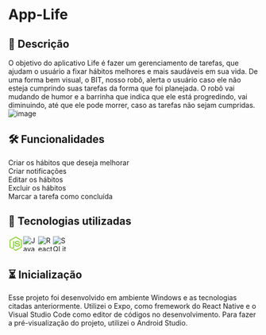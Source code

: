 # App-Life
## 📖 Descrição
O objetivo do aplicativo Life é fazer um gerenciamento de tarefas, que ajudam o usuário a fixar hábitos melhores e mais saudáveis em sua vida. De uma forma bem visual, o BIT, nosso robô, alerta o usuário caso ele não esteja cumprindo suas tarefas da forma que foi planejada. O robô vai mudando de humor e a barrinha que indica que ele está progredindo, vai diminuindo, até que ele pode morrer, caso as tarefas não sejam cumpridas. <br/>
![image](https://user-images.githubusercontent.com/98978658/206244489-76107a84-c5ca-436c-804c-3da6f6e65447.png)
## 🛠️ Funcionalidades
Criar os hábitos que deseja melhorar<br/>
Criar notificações<br/>
Editar os hábitos<br/>
Excluir os hábitos<br/>
Marcar a tarefa como concluída

## 📡 Tecnologias utilizadas

<img align="left" alt="NodeJs" height="30" width="30" src="https://raw.githubusercontent.com/devicons/devicon/master/icons/nodejs/nodejs-original.svg">
<img align="left" alt="Javascript" height="30" width="30" src="https://cdn.jsdelivr.net/gh/devicons/devicon/icons/javascript/javascript-original.svg">
<img align="left" alt="React" height="30" width="30" src="https://cdn.jsdelivr.net/gh/devicons/devicon/icons/react/react-original.svg">
<img align="left" alt="SQLite" height="30" width="30" src="https://cdn.jsdelivr.net/gh/devicons/devicon/icons/sqlite/sqlite-original.svg">

<br><br>


## ⏳ Inicialização
Esse projeto foi desenvolvido em ambiente Windows e as tecnologias citadas anteriormente. Utilizei o Expo, como fremework do React Native e o Visual Studio Code como editor de códigos no desenvolvimento. Para fazer a pré-visualização do projeto, utilizei o Android Studio.
